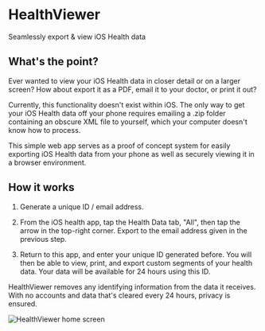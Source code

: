 HealthViewer
=========
Seamlessly export & view iOS Health data

## What's the point?
Ever wanted to view your iOS Health data in closer detail or on a larger screen? How about export it as a PDF, email it to your doctor, or print it out?

Currently, this functionality doesn't exist within iOS. The only way to get your iOS Health data off your phone requires emailing a .zip folder containing an obscure XML file to yourself, which your computer doesn't know how to process.

This simple web app serves as a proof of concept system for easily exporting iOS Health data from your phone as well as securely viewing it in a browser environment.

## How it works
1. Generate a unique ID / email address.

2. From the iOS health app, tap the Health Data tab, "All", then tap the arrow in the top-right corner. Export to the email address given in the previous step.

3. Return to this app, and enter your unique ID generated before. You will then be able to view, print, and export custom segments of your health data. Your data will be available for 24 hours using this ID.

HealthViewer removes any identifying information from the data it receives. With no accounts and data that's cleared every 24 hours, privacy is ensured.

![HealthViewer home screen](http://luke.gs/healthview)